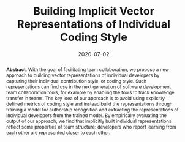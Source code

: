 ---
title: "Building Implicit Vector Representations of Individual Coding Style"
authors: '<i>Vladimir Kovalenko, Egor Bogomolov, Timofey Bryksin, and Alberto Bacchelli</i>'
collection: publications
permalink: /publications/2020-07-02-codestyle
date: 2020-07-02
venue: "proceedings of <b>CHASE'20</b>"
paperurl: 'https://doi.org/10.1145/3387940.3391494'
pdf: 'https://arxiv.org/abs/2002.03997'
data: 'https://zenodo.org/record/3647645'
counter_id: 'C18'
level: 'Workshop'
abstract: "<p><b>Abstract</b>. With the goal of facilitating team collaboration, we propose a new approach to building vector representations of individual developers by capturing their individual contribution style, or coding style. Such representations can find use in the next generation of software development team collaboration tools, for example by enabling the tools to track knowledge transfer in teams. The key idea of our approach is to avoid using explicitly defined metrics of coding style and instead build the representations through training a model for authorship recognition and extracting the representations of individual developers from the trained model. By empirically evaluating the output of our approach, we find that implicitly built individual representations reflect some properties of team structure: developers who report learning from each other are represented closer to each other.</p>"
---